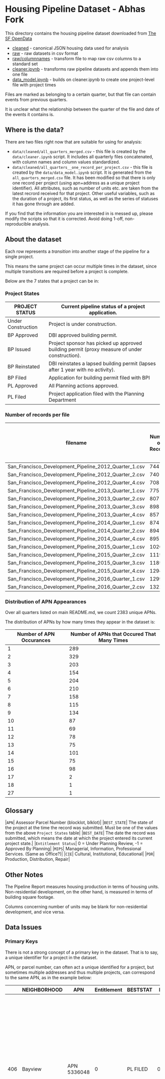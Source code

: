 # Housing Pipeline Dataset - Abhas Fork

This directory contains the housing pipeline dataset downloaded from [The SF OpenData](https://data.sfgov.org/data?dept=Planning&type=datasets&search=pipeline)
* [cleaned](cleaned) - canonical JSON housing data used for analysis
* [raw](raw) - raw datasets in csv format
* [raw/columnnames](raw) - transform file to map raw csv columns to a standard set
* [cleaner.ipynb](cleaner.py) - transforms raw pipeline datasets and appends them into one file
* [data_model.ipynb](data_model.py) - builds on cleaner.ipynb to create one project-level file with project times

Files are marked as belonging to a certain quarter, but that file can contain events from previous quarters.

It is unclear what the relationship between the quarter of the file and date of the events it contains is.

## Where is the data?

There are two files right now that are suitable for using for analysis:

* `data/cleaned/all_quarters_merged.csv` - this file is created by the `data/cleaner.ipynb` script. It includes all quarterly files concatenated, with column names and column values standardized.
* `data/cleaned/all_quarters__one_record_per_project.csv` - this file is created by the `data/data_model.ipynb` script. It is generated from the `all_quarters_merged.csv` file. It has been modified so that there is only one record per project (using apn+address as a unique project identifier). All attributes, such as number of units etc. are taken from the latest recrord received for that project. Other useful variables, such as the duration of a project, its first status, as well as the series of statuses it has gone through are added.

If you find that the information you are interested in is messed up, please modify the scripts so that it is corrected. Avoid doing 1-off, non-reproducible analysis.

## About the dataset

Each row represents a _transition_ into another stage of the pipeline for a single project.

This means the same project can occur multiple times in the dataset, since multiple transitions are required before a project is complete.

Below are the 7 states that a project can be in:

### Project States

| PROJECT STATUS     | Current pipeline status of a project application.                               |
|--------------------|---------------------------------------------------------------------------------|
| Under Construction | Project is under construction.                                                  |
| BP Approved        | DBI approved building permit.                                                   |
| BP Issued          | Project sponsor has picked up approved building permit (proxy measure of under construction). |
| BP Reinstated      | DBI reinstates a lapsed building permit (lapses after 1 year with no activity). |
| BP Filed           | Application for building permit filed with BPI                                  |
| PL Approved        | All Planning actions approved.                                                  |
| PL Filed           | Project application filed with the Planning Department                          |

### Number of records per file

| filename | Number of Records | Number of Unique Records (by APN) |
|-------------------------------------------------------|------|------|
| San_Francisco_Development_Pipeline_2012_Quarter_1.csv | 744  | 744  |
| San_Francisco_Development_Pipeline_2012_Quarter_2.csv | 740  | 740  |
| San_Francisco_Development_Pipeline_2012_Quarter_4.csv | 708  | 708  |
| San_Francisco_Development_Pipeline_2013_Quarter_1.csv | 775  | 775  |
| San_Francisco_Development_Pipeline_2013_Quarter_2.csv | 807  | 807  |
| San_Francisco_Development_Pipeline_2013_Quarter_3.csv | 898  | 898  |
| San_Francisco_Development_Pipeline_2013_Quarter_4.csv | 857  | 856  |
| San_Francisco_Development_Pipeline_2014_Quarter_1.csv | 874  | 873  |
| San_Francisco_Development_Pipeline_2014_Quarter_2.csv | 894  | 892  |
| San_Francisco_Development_Pipeline_2014_Quarter_4.csv | 895  | 895  |
| San_Francisco_Development_Pipeline_2015_Quarter_1.csv | 1020 | 1019 |
| San_Francisco_Development_Pipeline_2015_Quarter_2.csv | 1119 | 1113 |
| San_Francisco_Development_Pipeline_2015_Quarter_3.csv | 1189 | 1187 |
| San_Francisco_Development_Pipeline_2015_Quarter_4.csv | 1294 | 1278 |
| San_Francisco_Development_Pipeline_2016_Quarter_1.csv | 1299 | 1280 |
| San_Francisco_Development_Pipeline_2016_Quarter_2.csv | 1322 | 1290 |

### Distribution of APN Appearances

Over all quarters listed on main README.md, we count 2383 unique APNs.

The distribution of APNs by how many times they appear in the dataset is:

| Number of APN Occurances | Number of APNs that Occured That Many Times |
|----|-----|
| 1  | 289 |
| 2  | 329 |
| 3  | 203 |
| 4  | 154 |
| 5  | 204 |
| 6  | 210 |
| 7  | 158 |
| 8  | 115 |
| 9  | 134 |
| 10 | 87  |
| 11 | 69  |
| 12 | 78  |
| 13 | 75  |
| 14 | 101 |
| 15 | 75  |
| 16 | 98  |
| 17 | 2   |
| 18 | 1   |
| 27 | 1   |

Glossary
--------

|`APN`| Assessor Parcel Number (blocklot, blklot)|
|`BEST_STATE`| The state of the project at the time the record was submitted. Must be one of the values from the above `Project States` table|
|`BEST_DATE`| The date the record was submitted, which means the date at which the project entered its current project state.|
|`Entitlement Status`| 0 = Under Planning Review, -1 = Approved By Planning|
|`MIPS`| Managerial, Information, Professional Services. (Same as Office?)|
|`CIE`| Cultural, Institutional, Educational|
|`PDR`| Production, Distribution, Repair|


Other Notes
-----------

The Pipeline Report measures housing production in terms of housing units. Non-residential development, on the other hand, is measured in terms of building square footage.

Columns concerning number of units may be blank for non-residential development, and vice versa.


Data Issues
-----------

### Primary Keys

There is not a strong concept of a primary key in the dataset. That is to say, a unique identifier for a project in the dataset.

APN, or parcel number, can often act a unique identified for a project, but sometimes multiple addresses and thus multiple projects, can correspond to the same APN, as in the example below:

|     | NEIGHBORHOOD | APN         | Entitlement | BESTSTAT | BESTDATE   | NAMEADDR        | Alias | PLN_CASENO | BPAPPLNO       | BP_FORM | UNITS | UNITSNET | AFF | AFFNET | SECTION415 | SEC415_TENURE | SENIOR_HSG | STUDENT_HSG | ADDITIONS | NEWCONSTRUCTION | DEMOLITION | CHANGEOFUSE | COST       | BldgUse           | TOTAL_GSF | NET_GSF | CIE | CIENET | MED | MEDNET | MIPS | MIPSNET | PDR | PDRNET | RET | RETNET | VISIT | VISITNET | HOTELRM | HOTELRMNET | FirstFiled | MULTI | PLN_DESC                                                                                                                                                                                                         | DBI_DESC                                           | PLANNER  | EasternNbrhood | PLN_AREA              | PLN_DISTRICT   | HEIGHT | ZONING_SIM | ZONING_DISTRICT_NAME           | Supervisorial             | Location                           |
|-----|--------------|-------------|-------------|----------|------------|-----------------|-------|------------|----------------|---------|-------|----------|-----|--------|------------|---------------|------------|-------------|-----------|-----------------|------------|-------------|------------|-------------------|-----------|---------|-----|--------|-----|--------|------|---------|-----|--------|-----|--------|-------|----------|---------|------------|------------|-------|------------------------------------------------------------------------------------------------------------------------------------------------------------------------------------------------------------------|----------------------------------------------------|----------|----------------|-----------------------|----------------|--------|------------|--------------------------------|---------------------------|------------------------------------|
| 406 | Bayview      | APN 5336048 | 0           | PL FILED | 08/08/2013 | 1911 QUESADA AV |       | 2009       | 200701171881.0 | 2       | 1     | 1        | 0   | 0      |            |               | 0          | 0           | 0         | 0               | 0          | 0           | $350000.00 | 1 FAMILY DWELLING | 0         | 0       | 0   | 0      | 0   | 0      | 0    | 0       | 0   | 0      | 0   | 0      | 0     | 0        | 0       | 0          | 04/20/2009 | 1     | Construct two new three-story single-family homes on two vacant lots; 4,460 sf on Lot 48 and 6,020 sf on Lot 49, off-street parking for two vehicles (one on each lot); create access easement on City property. | TO ERECT 1 DWELLING UNIT WITH 3 STORY NEW BUILDING | EJARDINE | 0              | Bayview Hunters Point | South Bayshore | 40-X   | RH-1       | RESIDENTIAL- HOUSE, ONE FAMILY | SUPERVISORIAL DISTRICT 10 | (37.73539301820, -122.39559042300) |
| 409 | Bayview      | APN 5336048 | 0           | PL FILED | 08/08/2013 | 1915 QUESADA AV |       | 2009       | 200701171858.0 | 2       | 1     | 1        | 0   | 0      |            |               | 0          | 0           | 0         | 0               | 0          | 0           | $400000.00 | 1 FAMILY DWELLING | 0         | 0       | 0   | 0      | 0   | 0      | 0    | 0       | 0   | 0      | 0   | 0      | 0     | 0        | 0       | 0          | 04/20/2009 | 1     | Construct two new three-story single-family homes on two vacant lots; 4,460 sf on Lot 48 and 6,020 sf on Lot 49, off-street parking for two vehicles (one on each lot); create access easement on City property. | TO ERECT 1 DWELLING UNIT 3 STORY NEW BUILDING      | EJARDINE | 0              | Bayview Hunters Point | South Bayshore | 40-X   | RH-1       | RESIDENTIAL- HOUSE, ONE FAMILY | SUPERVISORIAL DISTRICT 10 | (37.73539301820, -122.39559042300) |

Thus the best primary key we can think of currently is the combination of (`APN`, `address`).

----

### Dataset Sources

The pipeline [dataset](https://data.sfgov.org/Housing-and-Buildings/San-Francisco-Development-Pipeline-2015-Quarter-4/ra2x-jzmk)  
The pipeline [website](http://sf-planning.org/pipeline-report)  


| dataset | source |
| ---|--- |
| [2009-Quarter-2] | [Internal to Planning Department]|
| [2009-Quarter-3] | [Internal to Planning Department]|
| [2010-Quarter-1] | [Internal to Planning Department]|
| [2010-Quarter-2] | [Internal to Planning Department]|
| [2010-Quarter-3] | [Internal to Planning Department]|
| [2010-Quarter-4] | [Internal to Planning Department]|
| [2011-Quarter-1] | [Internal to Planning Department]|
| [2011-Quarter-2] | [Internal to Planning Department]|
| [2011-Quarter-3] | [Internal to Planning Department]|
| [2011-Quarter-4] | [Internal to Planning Department]|
| [2012-Quarter-1](https://data.sfgov.org/Housing-and-Buildings/San-Francisco-Development-Pipeline-2012-Quarter-1/v5p2-emnu) | [2012-Quarter-1 api](https://data.sfgov.org/resource/bi8h-tgxg.json) |
| [2012-Quarter-2](https://data.sfgov.org/Housing-and-Buildings/San-Francisco-Development-Pipeline-2012-Quarter-2/ugxk-ztb8) | [2012-Quarter-2 api](https://data.sfgov.org/resource/g6gj-usjb.json) |
| [2012-Quarter-3] | [Internal to Planning Department]|
| [2012-Quarter-4](https://data.sfgov.org/Housing-and-Buildings/San-Francisco-Development-Pipeline-2012-Quarter-4/b2bw-u33d) | [2012-Quarter-4 api](https://data.sfgov.org/resource/fpzh-9ii5.json) |
| [2013-Quarter-1](https://data.sfgov.org/Housing-and-Buildings/San-Francisco-Development-Pipeline-2013-Quarter-1/bime-puj8) | [2013-Quarter-1 api](https://data.sfgov.org/resource/662u-bk2r.json) |
| [2013-Quarter-2](https://data.sfgov.org/Housing-and-Buildings/San-Francisco-Development-Pipeline-2013-Quarter-2/evrp-pcmc) | [2013-Quarter-2 api](https://data.sfgov.org/resource/ixti-hd8i.json) |
| [2013-Quarter-3](https://data.sfgov.org/Housing-and-Buildings/San-Francisco-Development-Pipeline-2013-Quarter-3/hxup-t2n6) | [2013-Quarter-3 api](https://data.sfgov.org/resource/h2ky-3rra.json) |
| [2013-Quarter-4](https://data.sfgov.org/Housing-and-Buildings/San-Francisco-Development-Pipeline-2013-Quarter-4/ep85-j8df) | [2013-Quarter-4 api](https://data.sfgov.org/resource/s42z-x9np.json) |
| [2014-Quarter-1](https://data.sfgov.org/Housing-and-Buildings/San-Francisco-Development-Pipeline-2014-Quarter-1/g383-7xmf) | [2014-Quarter-1 api](https://data.sfgov.org/resource/fq62-z4pc.json) |
| [2014-Quarter-2](https://data.sfgov.org/Housing-and-Buildings/San-Francisco-Development-Pipeline-2014-Quarter-2/fv2q-qaux) | [2014-Quarter-2 api](https://data.sfgov.org/resource/tkr2-mzci.json) |
| [2014-Quarter-3](https://data.sfgov.org/Housing-and-Buildings/San-Francisco-Development-Pipeline-2014-Quarter-3/n5ik-nmm3) | [2014-Quarter-3 api](https://data.sfgov.org/resource/9xqb-guwy.json) |
| [2014-Quarter-4](https://data.sfgov.org/Housing-and-Buildings/San-Francisco-Development-Pipeline-2014-Quarter-4/858q-nwrm) | [2014-Quarter-4 api](https://data.sfgov.org/resource/ia2z-a7eh.json) |
| [2015-Quarter-1](https://data.sfgov.org/Housing-and-Buildings/San-Francisco-Development-Pipeline-2015-Quarter-1/2cma-9y6y) | [2015-Quarter-1 api](https://data.sfgov.org/resource/auw5-vpae.json) |
| [2015-Quarter-2](https://data.sfgov.org/Housing-and-Buildings/San-Francisco-Development-Pipeline-2015-Quarter-2/w3e8-bxrm) | [2015-Quarter-2 api](https://data.sfgov.org/resource/b6nb-tyvq.json) |
| [2015-Quarter-3](https://data.sfgov.org/Housing-and-Buildings/San-Francisco-Development-Pipeline-2015-Quarter-3/apz9-dh7k) | [2015-Quarter-3 api](https://data.sfgov.org/resource/8qip-pyye.json) |
| [2015-Quarter-4](https://data.sfgov.org/Housing-and-Buildings/San-Francisco-Development-Pipeline-2015-Quarter-4/ra2x-jzmk) | [2015-Quarter-4 api](https://data.sfgov.org/resource/6jnk-ty34.json) |
| [2016-Quarter-1](https://data.sfgov.org/Housing-and-Buildings/San-Francisco-Development-Pipeline-2016-Quarter-1/dtz9-jkjt) | [2016-Quarter-1 api](https://data.sfgov.org/resource/6iid-qfaz.json) |
| [2016-Quarter-2](https://data.sfgov.org/Housing-and-Buildings/San-Francisco-Development-Pipeline-2016-Quarter-2/g5sr-9nhs) | [2016-Quarter-2 api](https://data.sfgov.org/resource/3n2r-nn4r.json) |

